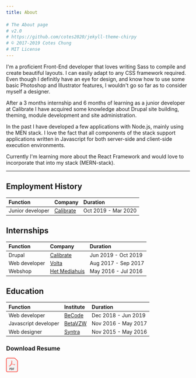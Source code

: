 ```yaml
---
title: About

# The About page
# v2.0
# https://github.com/cotes2020/jekyll-theme-chirpy
# © 2017-2019 Cotes Chung
# MIT License
---
```


I'm a proficient Front-End developer that loves writing Sass to compile and create beautiful layouts. I can easily adapt to any CSS framework required. Even though I definitly have an eye for design, and know how to use some basic Photoshop and Illustrator features, I wouldn't go so far as to consider myself a designer.

After a 3 months internship and 6 months of learning as a junior developer at Calibrate I have acquired some knowledge about Drupal site building, theming, module development and site administration.

In the past I have developed a few applications with Node.js, mainly using the MEN stack. I love the fact that all components of the stack support applications written in Javascript for both server-side and client-side execution environments.

Currently I'm learning more about the React Framework and would love to incorporate that into my stack (MERN-stack).

***

## Employment History

|Function|Company|Duration|
|:---|:--|:---|
|Junior developer | [Calibrate](https://www.calibrate.be/)  | Oct 2019 - Mar 2020

## Internships

|Function|Company|Duration|
|:---|:--|:---|
|Drupal | [Calibrate](https://www.calibrate.be/)  | Jun 2019 - Oct 2019
|Web developer | [Volta](https://www.volta.be/)   | Aug 2017 - Sep 2017
|Webshop| [Het Mediahuis](https://www.mediahuis.be/)     | May 2016 - Jul 2016

## Education

|Function|Institute|Duration|
|:---|:--|:---|
|Web developer | [BeCode](https://www.becode.org/) | Dec 2018 - Jun 2019
|Javascript developer | [BetaVZW](http://www.betavzw.org/) | Nov 2016 - May 2017
|Web designer | [Syntra](http://www.betavzw.org/)  | Nov 2015 - May 2016

### Download Resume

<a href="../../assets/pdf/Maximiliaan_Verheyen_CV.pdf" target="_blank"><img src="../../assets/img/sample/32px-PDF_file_icon.png" alt="PDF download"></a>